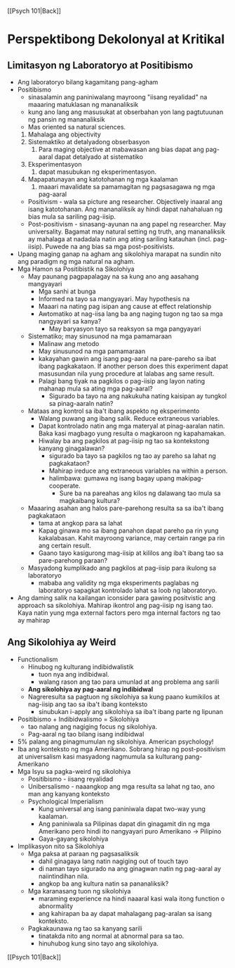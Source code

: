 [[Psych 101|Back]]
# Perspektibong Dekolonyal at Kritikal
## Limitasyon ng Laboratoryo at Positibismo
- Ang laboratoryo bilang kagamitang pang-agham
- Positibismo
	- sinasalamin ang paniniwalang mayroong "iisang reyalidad" na maaaring matuklasan ng mananaliksik
	- kung ano lang ang masusukat at obserbahan yon lang pagtutuunan ng pansin ng mananaliksik
	- Mas oriented sa natural sciences.
	1. Mahalaga ang objectivity
	2. Sistemaktiko at detalyadong obserbasyon
		1. Para maging objective at mabawasan ang bias dapat ang pag-aaral dapat detalyado at sistematiko
	3. Eksperimentasyon
		1. dapat masubukan ng eksperimentasyon.
	4. Mapapatunayan ang katotohanan ng mga kaalaman
		1. maaari mavalidate sa pamamagitan ng pagsasagawa ng mga pag-aaral
	- Positivism - wala sa picture ang researcher. Objectively inaaral ang isang katotohanan. Ang mananaliksik ay hindi dapat nahahaluan ng bias mula sa sariling pag-iisip.
	- Post-positivism - sinasang-ayunan na ang papel ng researcher. May universality. Bagamat may natural setting ng truth, ang mananaliksik ay mahalaga at nadadala natin ang ating sariling katauhan (incl. pag-iisip). Puwede na ang bias sa mga post-positivists. 
- Upang maging ganap na agham ang sikolohiya marapat na sundin nito ang paradigm ng mga natural na agham.
- Mga Hamon sa Positibistik na Sikolohiya
	- May paunang pagpapalagay na sa kung ano ang aasahang mangyayari
		- Mga sanhi at bunga
		- Informed na tayo sa mangyayari. May hypothesis na
		- Maaari na nating pag isipan ang cause at effect relationship
		- Awtomatiko at nag-iisa lang ba ang naging tugon ng tao sa mga nangyayari sa kanya?
			- May baryasyon tayo sa reaksyon sa mga pangyayari
	- Sistematiko; may sinusunod na mga pamamaraan
		- Malinaw ang metodo
		- May sinusunod na mga pamamaraan
		- kakayahan gawin ang isang pag-aaral na pare-pareho sa ibat ibang pagkakataon. If another person does this experiment dapat masusundan nila yung procedure at lalabas ang same result.
		- Palagi bang tiyak na pagkilos o pag-iisip ang layon nating mahanap mula sa ating mga pag-aaral?
			- Sigurado ba tayo na ang nakukuha nating kaisipan ay tungkol sa pinag-aaraln natin?
	- Mataas ang kontrol sa iba't ibang aspekto ng eksperimento
		- Walang puwang ang ibang salik. Reduce extraneous variables.
		- Dapat kontrolado natin ang mga materyal at pinag-aaralan natin. Baka kasi magbago yung resulta o magkaroon ng kapahamakan.
		- Hiwalay ba ang pagkilos at pag-iisip ng tao sa kontekstong kanyang ginagalawan?
			- sigurado ba tayo sa pagkilos ng tao ay pareho sa lahat ng pagkakataon?
			- Mahirap ireduce ang extraneous variables na within a person.
			- halimbawa: gumawa ng isang bagay upang makipag-cooperate. 
				- Sure ba na pareahas ang kilos ng dalawang tao mula sa magkaibang kultura?
	- Maaaring asahan ang halos pare-parehong resulta sa sa iba't ibang pagkakataon
		- tama at angkop para sa lahat
		- Kapag ginawa mo sa ibang panahon dapat pareho pa rin yung kakalabasan. Kahit mayroong variance, may certain range pa rin ang certain result. 
		- Gaano tayo kasigurong mag-iisip at kililos ang iba't ibang tao sa pare-parehong paraan?
	- Masyadong kumplikado ang pagkilos at pag-iisip para ikulong sa laboratoryo
		- mababa ang validity ng mga eksperiments paglabas ng laboratoryo sapagkat kontrolado lahat sa loob ng laboratoryo.
- Ang daming salik na kailangan iconsider para gawing positvistic ang approach sa sikolohiya. Mahirap ikontrol ang pag-iisip ng isang tao. Kaya natin yung mga external factors pero mga internal factors ng tao ay mahirap
## Ang Sikolohiya ay Weird
- Functionalism
	- Hinubog ng kulturang indibidwalistik
		- tuon nya ang indibidwal.
		- walang rason ang tao para umunlad at ang problema ang sarili
	- **Ang sikolohiya ay pag-aaral ng indibidwal**
	- Nagreresulta sa pagtuon ng sikolohiya sa kung paano kumikilos at nag-iisip ang tao sa iba't ibang konteksto
		- sinubukan i-apply ang sikolohiya sa iba't ibang parte ng lipunan
- Positibismo + Indibidwalismo = Sikolohiya
	- tao nalang ang nagiging focus ng sikolohiya.
	- Pag-aaral ng tao bilang isang indibidwal
- 5% palang ang pinagmumulan ng sikolohiya. American psychology!
- Iba ang konteksto ng mga Amerikano. Sobrang hirap ng post-positivism at universalism kasi masyadong nagmumula sa kulturang pang-Amerikano
- Mga Isyu sa pagka-weird ng sikolohiya
	- Positibismo - iisang reyalidad
	- Unibersalismo - naaangkop ang mga resulta sa lahat ng tao, ano man ang kanyang konteksto
	- Psychological Imperialism
		- Kung universal ang isang paniniwala dapat two-way yung kaalaman.
		- Ang paniniwala sa Pilipinas dapat din ginagamit din ng mga Amerikano pero hindi ito nangyayari puro Amerikano -> Pilipino
		- Gaya-gayang sikolohiya
- Implikasyon nito sa Sikolohiya
	- Mga paksa at paraan ng pagsasaliksik
		- dahil ginagaya lang natin nagiging out of touch tayo
		- di naman tayo sigurado na ang ginagwan natin ng pag-aaral ay naiintindihan nila.
		- angkop ba ang kultura natin sa pananaliksik?
	- Mga karanasang tuon ng sikolohiya
		- maraming experience na hindi naaaral kasi wala itong function o abnormality
		- ang kahirapan ba ay dapat mahalagang pag-aralan sa isang konteksto.
	- Pagkakaunawa ng tao sa kanyang sarili
		- tinatakda nito ang normal at abnormal para sa tao.
		- hinuhubog kung sino tayo ang sikolohiya.

[[Psych 101|Back]]